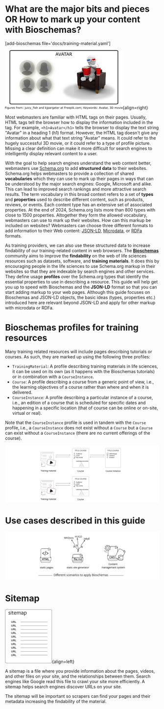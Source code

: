# What are the major bits and pieces OR How to mark up your content with Bioschemas?

[add-bioschemas file='docs/training-material.yaml']

![avatar by juicy_fish & kjpargeter at freepik.com](../assets/images/avatar_perspectives.png){align=right}

Most webmasters are familiar with HTML tags on their pages. Usually, HTML tags tell the browser how to display the information included in the tag. For example, `<h1>Avatar</h1>` tells the browser to display the text string "Avatar" in a heading 1 (h1) format. However, the HTML tag doesn't give any information about what that text string "Avatar" means. It could refer to the hugely successful 3D movie, or it could refer to a type of profile picture. Missing a clear definition can make it more difficult for search engines to intelligently display relevant content to a user.

With the goal to help search engines understand the web content better, webmasters use [Schema.org](https://schema.org) to add **structured data** to their websites. Schema.org helps webmasters to provide a collection of shared **vocabularies** which they can use to mark up their pages in ways that can be understood by the major search engines: Google, Microsoft and alike. This can lead to improved search rankings and more attractive search results. The term vocabulary in this broad context refers to a set of **types** and **properties** used to describe different content, such as products, reviews, or events. Each content type has an extensive set of associated properties. At the end of 2024, Schema.org lists more than 800 types with close to 1500 properties. Altogether they form the allowed vocabulary, webmasters can use to mark up their websites. How can this markup be included on websites? Webmasters can choose three different formats to add information to their Web content: [JSON-LD](https://en.wikipedia.org/wiki/JSON-LD), [Microdata](https://en.wikipedia.org/wiki/Microdata_(HTML)), or [RDFa](https://en.wikipedia.org/wiki/RDFa) formats. 

As training providers, we can also use these structured data to increase findability of our training-related content in web browsers. The **[Bioschemas](https://bioschemas.org/)** community aims to improve the **findability** on the web of life sciences resources such as datasets, software, and **training materials**. It does this by encouraging people in the life sciences to use Schema.org markup in their websites so that they are indexable by search engines and other services. They define usage **profiles** over the Schema.org types that identify the essential properties to use in describing a resource. This guide will help get you up to speed with Bioschemas and the **JSON-LD** format so that you can start adding markup to your web pages. Although this guide focuses on Bioschemas and JSON-LD objects, the basic ideas (types, properties etc.) introduced here are relevant beyond JSON-LD and apply for other markup with microdata or RDFa.

# Bioschemas profiles for training resources

Many training related resources will include pages describing tutorials or courses. As such, they are marked up using the following three profiles:

- `TrainingMaterial`: A profile describing training materials in life sciences, it can be used on its own (as it happens with the Bioschemas tutorials) or in combination with a `CourseInstance`.
- `Course`: A profile describing a course from a generic point of view, i.e., the learning objectives of a course rather than where and when it is delivered.
- `CourseInstance`: A profile describing a particular instance of a course, i.e., an edition of a course that is scheduled for specific dates and happening in a specific location (that of course can be online or on-site, virtual or real).

Note that the `CourseInstance` profile is used in tandem with the `Course` profile, i.e., a `CourseInstance` does not exist without a `Course` but a `Course` can exist without a `CourseInstance` (there are no current offerings of the course).

![bioschema use cases](../assets/images/profiles_training.png)

# Use cases described in this guide



![bioschema use cases](../assets/images/Bioschemas_usecases.png)

# Sitemap

![sitemap drawing](../assets/images/sitemap_drawing.png){align=left}

A sitemap is a file where you provide information about the pages, videos, and other files on your site, and the relationships between them. Search engines like Google read this file to crawl your site more efficiently. A sitemap helps search engines discover URLs on your site.

The sitemap will be important so scrapers can find your pages and their metadata increasing the findability of the material.
